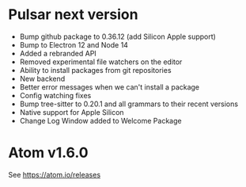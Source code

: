 # Pulsar next version
- Bump github package to 0.36.12 (add Silicon Apple support)
- Bump to Electron 12 and Node 14
- Added a rebranded API
- Removed experimental file watchers on the editor
- Ability to install packages from git repositories
- New backend
- Better error messages when we can't install a package
- Config watching fixes
- Bump tree-sitter to 0.20.1 and all grammars to their recent versions
- Native support for Apple Silicon
- Change Log Window added to Welcome Package

# Atom v1.6.0
See https://atom.io/releases
